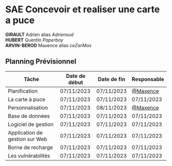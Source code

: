 # SAE Concevoir et realiser une carte a puce

**GIRAULT** Adrien alias *Adriensud* </br> 
**HUBERT** Quentin *Paperboy* </br> 
**ARVIN-BEROD** Maxence alias *ceZarMax* </br> 

## Planning Prévisionnel

| Tâche               | Date de début | Date de fin | Responsable |
|---------------------|---------------|-------------|-------------|
| Planification       | 07/11/2023    | 07/11/2023  | [@Maxence](https://github.com/ceZarMax)  |
| La carte à puce       | 07/11/2023    | 07/11/2023  | 07/11/2023  |
| Personnalisation       | 07/11/2023    | 08/11/2023  | [@Maxence](https://github.com/ceZarMax)  |
| Base de données      | 07/11/2023    | 07/11/2023  | 07/11/2023  |
| Logiciel de gestion       | 07/11/2023    | 07/11/2023  | 07/11/2023  |
| Application de gestion sur Web       | 07/11/2023    | 07/11/2023  | 07/11/2023  |
| Borne de recharge       | 07/11/2023    | 07/11/2023  | 07/11/2023  |
| Les vulnérabilités       | 07/11/2023    | 07/11/2023  | 07/11/2023  |


